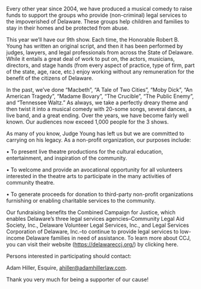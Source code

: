 Every other year since 2004, we have produced a musical comedy to raise funds to support the groups who provide (non-criminal) legal services to the impoverished of Delaware. These groups help children and families to stay in their homes and be protected from abuse.

This year we’ll have our 9th show. Each time, the Honorable Robert B. Young has written an original script, and then it has been performed by judges, lawyers, and legal professionals from across the State of Delaware.  While it entails a great deal of work to put on, the actors, musicians, directors, and stage hands (from every aspect of practice, type of firm, part of the state, age, race, etc.) enjoy working without any remuneration for the benefit of the citizens of Delaware.

In the past, we’ve done “Macbeth”, “A Tale of Two Cities”, “Moby Dick”, “An American Tragedy”, “Madame Bovary”, “The Crucible”, “The Public Enemy”, and “Tennessee Waltz.” As always, we take a perfectly dreary theme and then twist it into a musical comedy with 20-some songs, several dances, a live band, and a great ending. Over the years, we have become fairly well known. Our audiences now exceed 1,000 people for the 3 shows.

As many of you know, Judge Young has left us but we are committed to carrying on his legacy. As a non-profit organization, our purposes include:

•	To present live theatre productions for the cultural education, entertainment, and inspiration of the community.

•	To welcome and provide an avocational opportunity for all volunteers interested in the theatre arts to participate in the many activities of community theatre.

•	To generate proceeds for donation to third-party non-profit organizations furnishing or enabling charitable services to the community.

Our fundraising benefits the Combined Campaign for Justice, which enables Delaware’s three legal services agencies–Community Legal Aid Society, Inc., Delaware Volunteer Legal Services, Inc., and Legal Services Corporation of Delaware, Inc.–to continue to provide legal services to low-income Delaware families in need of assistance. To learn more about CCJ, you can visit their website (https://delawareccj.org/) by clicking here.

Persons interested in participating should contact:

Adam Hiller, Esquire, ahiller@adamhillerlaw.com.

Thank you very much for being a supporter of our cause!
